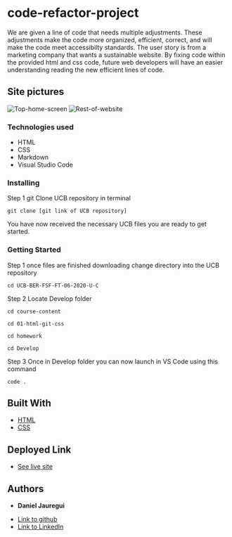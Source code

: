 # code-refactor-project
We are given a line of code that needs multiple adjustments. These adjustments make the code more organized, efficient, correct, and will make the code meet accessibilty standards. The user story is from a marketing company that wants a sustainable website. By fixing code within the provided html and css code, future web developers will have an easier understanding reading the new efficient lines of code.

## Site pictures
![Top-home-screen](Homescreen.png)
![Rest-of-website](website.png)

### Technologies used
- HTML
- CSS
- Markdown
- Visual Studio Code

### Installing
Step 1 git Clone UCB repository in terminal
```
git clone [git link of UCB repository]
```
You have now received the necessary UCB files you are ready to get started.

### Getting Started

Step 1 once files are finished downloading change directory into the UCB repository
```
cd UCB-BER-FSF-FT-06-2020-U-C
```
Step 2 Locate Develop folder
```
cd course-content
```
```
cd 01-html-git-css
```
```
cd homework
```
```
cd Develop
```
Step 3 Once in Develop folder you can now launch in VS Code using this command
```
code .
```


## Built With
* [HTML](https://developer.mozilla.org/en-US/docs/Web/HTML)
* [CSS](https://developer.mozilla.org/en-US/docs/Web/CSS)

## Deployed Link
* [See live site](https://kionling.github.io/code-refactor-project/)

## Authors 
* **Daniel Jauregui** 
- [Link to github](https://github.com/Kionling)
- [Link to LinkedIn](https://www.linkedin.com/in/daniel-jauregui-velazquez-b64a80172/)